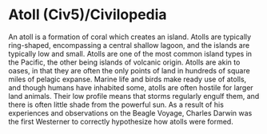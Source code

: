 # Atoll (Civ5)/Civilopedia

An atoll is a formation of coral which creates an island. Atolls are typically ring-shaped, encompassing a central shallow lagoon, and the islands are typically low and small. Atolls are one of the most common island types in the Pacific, the other being islands of volcanic origin. Atolls are akin to oases, in that they are often the only points of land in hundreds of square miles of pelagic expanse. Marine life and birds make ready use of atolls, and though humans have inhabited some, atolls are often hostile for larger land animals. Their low profile means that storms regularly engulf them, and there is often little shade from the powerful sun. As a result of his experiences and observations on the Beagle Voyage, Charles Darwin was the first Westerner to correctly hypothesize how atolls were formed.